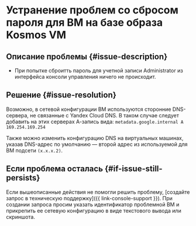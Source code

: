 # Устранение проблем со сбросом пароля для ВМ на базе образа Kosmos VM


## Описание проблемы {#issue-description}

* При попытке сброитть пароль для учетной записи Administrator из интерфейса консоли управления ничего не происходит.

## Решение {#issue-resolution}

Возможно, в сетевой конфигурации ВМ используются сторонние DNS-сервера, не связанные с Yandex Cloud DNS.
В таком случае следует добавить на этих серверах А-запись вида:
`metadata.google.internal A 169.254.169.254`

Также можно изменить конфигурацию DNS на виртуальных машинах, указав DNS-адрес по умолчанию — второй адрес из используемой для ВМ подсети `(x.x.x.2)`.

## Если проблема осталась {#if-issue-still-persists}

Если вышеописанные действия не помогли решить проблему, [создайте запрос в техническую поддержку]({{ link-console-support }}).
При создании запроса просим указать идентификатор проблемной ВМ и прикрепить ее сетевую конфигурацию в виде текстового вывода или скриншота.
